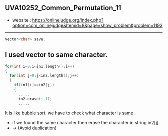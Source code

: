 ## UVA10252_Common_Permutation_11
+ website : https://onlinejudge.org/index.php?option=com_onlinejudge&Itemid=8&page=show_problem&problem=1193
------
```c++
vector<char> save;
```
I used vector to same character.
------
```c++
for(int i=0;i<in1.length();i++)
{
  for(int j=0;j<in2.length();j++)
  {
    if(in1[i]==in2[j])
    {
      .....
      in2.erase(j,1);
      .....
```
It is like bubble sort. we have to check what character is same .
+ if we found the same character then erase the character in string in2[j].
+ -> (Avoid duplication)
